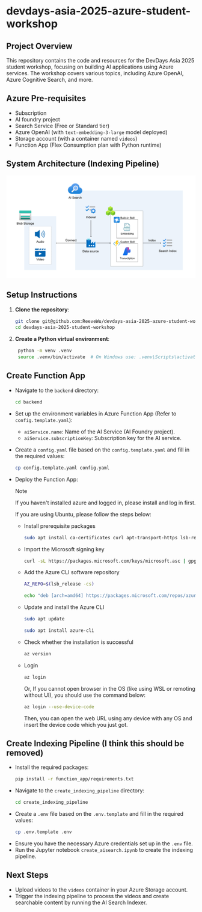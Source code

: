 # devdays-asia-2025-azure-student-workshop

## Project Overview

This repository contains the code and resources for the DevDays Asia 2025 student workshop, focusing on building AI applications using Azure services. The workshop covers various topics, including Azure OpenAI, Azure Cognitive Search, and more.

## Azure Pre-requisites

- Subscription
- AI foundry project
- Search Service (Free or Standard tier)
- Azure OpenAI (with `text-embedding-3-large` model deployed)
- Storage account (with a container named `videos`)
- Function App (Flex Consumption plan with Python runtime)

## System Architecture (Indexing Pipeline)

![System Architecture](./asset/indexing_pipeline.png)

## Setup Instructions

1. **Clone the repository**:
   ```bash
   git clone git@github.com:ReeveWu/devdays-asia-2025-azure-student-workshop.git
   cd devdays-asia-2025-student-workshop
   ```
2. **Create a Python virtual environment**:
   ```bash
    python -m venv .venv
    source .venv/bin/activate  # On Windows use: .venv\Scripts\activate
   ```

## Create Function App

- Navigate to the `backend` directory:
  ```bash
  cd backend
  ```
- Set up the environment variables in Azure Function App (Refer to `config.template.yaml`):

  - `aiService.name`: Name of the AI Service (AI Foundry project).
  - `aiService.subscriptionKey`: Subscription key for the AI service.
- Create a `config.yaml` file based on the `config.template.yaml` and fill in the required values:
  ```bash
  cp config.template.yaml config.yaml
  ```
- Deploy the Function App:
  > [!NOTE]
  >
  > If you haven't installed azure and logged in, please install and log in first.
  >
  > If you are using Ubuntu, please follow the steps below:
  > 
  > - Install prerequisite packages
  > 
  >   ```bash
  >   sudo apt install ca-certificates curl apt-transport-https lsb-release gnupg
  >   ```
  > 
  > - Import the Microsoft signing key
  > 
  >   ```bash
  >   curl -sL https://packages.microsoft.com/keys/microsoft.asc | gpg --dearmor | sudo tee /etc/apt/trusted.gpg.d/microsoft.gpg > /dev/null
  >   ```
  > - Add the Azure CLI software repository
  > 
  >   ```bash
  >   AZ_REPO=$(lsb_release -cs)
  >   ```
  >   ```bash
  >   echo "deb [arch=amd64] https://packages.microsoft.com/repos/azure-cli/ $AZ_REPO main" | sudo tee /etc/apt/sources.list.d/azure-cli.list
  >   ```
  > 
  > - Update and install the Azure CLI
  >   ```bash
  >   sudo apt update
  >   ```
  >   ```bash
  >   sudo apt install azure-cli
  >   ```
  > 
  > - Check whether the installation is successful
  > 
  >   ```bash
  >   az version
  >   ```
  > 
  > - Login
  >   ```bash
  >   az login
  >   ```
  >   Or, If you cannot open browser in the OS (like using WSL or remoting without UI), you should use the command below:
  >   
  >   ```bash
  >   az login --use-device-code
  >   ```
  >   Then, you can open the web URL using any device with any OS and insert the device code which you just got.

## Create Indexing Pipeline (I think this should be removed)

- Install the required packages:
  ```bash
  pip install -r function_app/requirements.txt
  ```
- Navigate to the `create_indexing_pipeline` directory:
  ```bash
  cd create_indexing_pipeline
  ```
- Create a `.env` file based on the `.env.template` and fill in the required values:
  ```bash
  cp .env.template .env
  ```
- Ensure you have the necessary Azure credentials set up in the `.env` file.
- Run the Jupyter notebook `create_aisearch.ipynb` to create the indexing pipeline.

## Next Steps

- Upload videos to the `videos` container in your Azure Storage account.
- Trigger the indexing pipeline to process the videos and create searchable content by running the AI Search Indexer.
